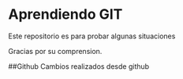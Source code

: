 # Aprendiendo GIT 

Este repositorio es para probar algunas situaciones

Gracias por su comprension.

##Github
Cambios realizados desde github



